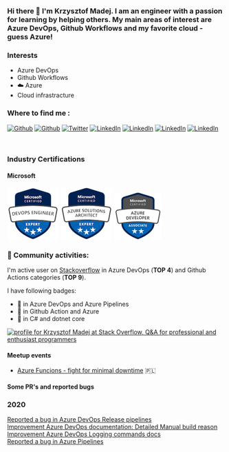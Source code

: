 ### Hi there 👋 I'm Krzysztof Madej. I am an engineer with a passion for learning by helping others. My main areas of interest are Azure DevOps, Github Workflows and my favorite cloud - guess Azure!


### Interests
- Azure DevOps
- Github Workflows
- :cloud: Azure
- Cloud infrastracture

### Where to find me :

<a href="http://thecodemanual.pl" target="_blank"><img alt="Github" src="https://img.shields.io/badge/The%20Code%20Manual-d4a259" /></a>
<a href="https://github.com/kmadof" target="_blank"><img alt="Github" src="https://img.shields.io/badge/GitHub-%2312100E.svg?&style=for-the-badge&logo=Github&logoColor=white" /></a>
<a href="https://twitter.com/kmadof" target="_blank"><img alt="Twitter" src="https://img.shields.io/badge/twitter-%231DA1F2.svg?&style=for-the-badge&logo=twitter&logoColor=white" /></a>
<a href="https://www.linkedin.com/in/krzysztof-madej/" target="_blank"><img alt="LinkedIn" src="https://img.shields.io/badge/linkedin-%230077B5.svg?&style=for-the-badge&logo=linkedin&logoColor=white" /></a>
<a href="https://stackoverflow.com/users/2347999/krzysztof-madej?tab=profile" target="_blank"><img alt="LinkedIn" src="https://img.shields.io/badge/Stack_Overflow-FE7A16?style=for-the-badge&logo=stack-overflow&logoColor=white" /></a>
<a href="https://github.com/kmadof/devops-manual" target="_blank"><img alt="LinkedIn" src="https://img.shields.io/badge/Azure_DevOps-0078D7?style=for-the-badge&logo=azure-devops&logoColor=white" /></a>
<a href="https://github.com/kmadof/github-actions-manual" target="_blank"><img alt="LinkedIn" src="https://img.shields.io/badge/GitHub_Actions-2088FF?style=for-the-badge&logo=github-actions&logoColor=white" /></a>

<br />

### Industry Certifications
#### Microsoft
[<img src="Images/microsoft-certified-devops-engineer-expert.png">](https://learn.microsoft.com/api/credentials/share/en-us/KrzysztofMadej/5175D73D2D0AD037?sharingId=66DE675034B61481)
[<img src="Images/azure-solutions-architect-expert.png">](https://learn.microsoft.com/api/credentials/share/en-us/KrzysztofMadej/76031DA3EE5228A0?sharingId=66DE675034B61481)
[<img src="Images/azure-developer-associate.png">](https://learn.microsoft.com/api/credentials/share/en-us/KrzysztofMadej/967CA18B07734ED6?sharingId=66DE675034B61481)

### 👯 Community activities:
I'm active user on [Stackoverflow](https://stackoverflow.com/users/2347999/krzysztof-madej) in Azure DevOps (**TOP 4**) and Github Actions categories (**TOP 9**).

I have following badges:
- 🥇 in Azure DevOps and Azure Pipelines
- 🥈 in Github Action and Azure
- 🥉 in C# and dotnet core


<a href="https://stackoverflow.com/users/2347999/krzysztof-madej"><img src="https://stackoverflow.com/users/flair/2347999.png" width="208" height="58" alt="profile for Krzysztof Madej at Stack Overflow, Q&amp;A for professional and enthusiast programmers" title="profile for Krzysztof Madej at Stack Overflow, Q&amp;A for professional and enthusiast programmers"></a>

#### Meetup events

- [Azure Funcions - fight for minimal downtime](https://www.youtube.com/watch?v=0KL8qgj3Wag&t=23s&ab_channel=AzureUserGroupPoland) 🇵🇱

#### Some PR's and reported bugs

### 2020
[Reported a bug in Azure DevOps Release pipelines](https://developercommunity.visualstudio.com/content/problem/1278001/view-yaml-doesnt-work-for-releases.html) </br>
[Improvement Azure DevOps documentation: Detailed Manual build reason](https://github.com/MicrosoftDocs/azure-devops-docs/pull/9709) </br>
[Improvement Azure DevOps Logging commands docs](https://github.com/MicrosoftDocs/azure-devops-docs/commit/58ac83a40752fa30e865757dd2245367acc11851) </br>
[Reported a bug in Azure Pipelines](https://developercommunity2.visualstudio.com/t/and-condition-on-stage-level-is-incorrectly-evaulu/1236160?from=email) </br>

<!--
**kmadof/kmadof** is a ✨ _special_ ✨ repository because its `README.md` (this file) appears on your GitHub profile.

Here are some ideas to get you started:

- 🔭 I’m currently working on ...
- 🌱 I’m currently learning ...
- 👯 I’m looking to collaborate on ...
- 🤔 I’m looking for help with ...
- 💬 Ask me about ...
- 📫 How to reach me: ...
- 😄 Pronouns: ...
- ⚡ Fun fact: ...
-->

[website]: http://thecodemanual.pl
[twitter]: https://twitter.com/kmadof
[linkedin]: https://www.linkedin.com/in/krzysztof-madej/
